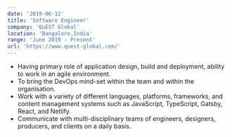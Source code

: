 ```yaml
---
date: '2019-06-12'
title: 'Software Engineer'
company: 'QuEST Global'
location: 'Bangalore,India'
range: 'June 2019 - Present'
url: 'https://www.quest-global.com/'
---
```


- Having primary role of application design, build and deployment, ability to work in an agile environment.
- To bring the DevOps mind-set within the team and within the organisation.
- Work with a variety of different languages, platforms, frameworks, and content management systems such as JavaScript, TypeScript, Gatsby, React, and Netlify.
- Communicate with multi-disciplinary teams of engineers, designers, producers, and clients on a daily basis.
